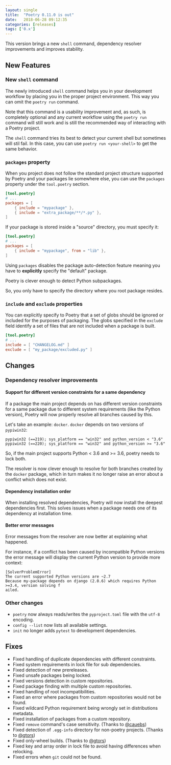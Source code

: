 ```yaml
---
layout: single
title:  "Poetry 0.11.0 is out"
date:   2018-06-28 09:12:35
categories: [releases]
tags: ['0.x']
---
```


This version brings a new `shell` command, dependency resolver improvements and improves stability.


## New Features

### New `shell` command

The newly introduced `shell` command helps you in your development workflow
by placing you in the proper project environment. This way you can omit the `poetry run` command.

Note that this command is a usability improvement and, as such, is completely optional and
any current workflow using the `poetry run` command will still work and is still the recommended
way of interacting with a Poetry project.

<aside class="note">
<p>The <code>shell</code> command tries its best to detect your current shell but sometimes will stil fail.
In this case, you can use <code>poetry run &lt;your-shell&gt;</code> to get the same behavior.</p>
</aside>

### `packages` property

When you project does not follow the standard project structure supported by Poetry and
your packages lie somewhere else, you can use the `packages` property under the `tool.poetry` section.

```toml
[tool.poetry]
# ...
packages = [
    { include = "mypackage" },
    { include = "extra_package/**/*.py" },
]
```

If your package is stored inside a "source" directory, you must specify it:

```toml
[tool.poetry]
# ...
packages = [
    { include = "mypackage", from = "lib" },
]
```

<aside class="note">
<p>Using <code>packages</code> disables the package auto-detection feature meaning you have to <strong>explicitly</strong> specify the "default" package.</p>
</aside>

<aside class="note">
<p>Poetry is clever enough to detect Python subpackages.</p>
<p>So, you only have to specify the directory where you root package resides.</p>
</aside>

### `include` and `exclude` properties

You can explicitly specify to Poetry that a set of globs should be ignored or included for the purposes of packaging. The globs specified in the `exclude` field identify a set of files that are not included when a package is built.

```toml
[tool.poetry]
# ...
include = [ "CHANGELOG.md" ]
exclude = [ "my_package/excluded.py" ]
```


## Changes

### Dependency resolver improvements

#### Support for different version constraints for a same dependency

If a package the main project depends on has different version constraints for a same
package due to different system requirements (like the Python version), Poetry will
now properly resolve all branches caused by this.

Let's take an example: `docker`. `docker` depends on two versions of `pypiwin32`:

```text
pypiwin32 (==219); sys_platform == "win32" and python_version < "3.6"
pypiwin32 (==220); sys_platform == "win32" and python_version >= "3.6"
```

So, if the main project supports Python < 3.6 and >= 3.6, poetry needs to lock both.

The resolver is now clever enough to resolve for both branches created by the `docker` package,
which in turn makes it no longer raise an error about a conflict which does not exist.

#### Dependency installation order

When installing resolved dependencies, Poetry will now install the deepest dependencies
first. This solves issues when a package needs one of its dependency at installation time.

#### Better error messages

Error messages from the resolver are now better at explaining what happened.

For instance, if a conflict has been caused by incompatible Python versions the
error message will display the current Python version to provide more context:

```text
[SolverProblemError]
The current supported Python versions are ~2.7
Because my-package depends on django (2.0.6) which requires Python >=3.4, version solving f
ailed.
```

### Other changes

- `poetry` now always reads/writes the `pyproject.toml` file with the `utf-8` encoding.
- `config --list` now lists all available settings.
- `init` no longer adds `pytest` to development dependencies.  


## Fixes

- Fixed handling of duplicate dependencies with different constraints.
- Fixed system requirements in lock file for sub dependencies.
- Fixed detection of new prereleases.
- Fixed unsafe packages being locked.
- Fixed versions detection in custom repositories.
- Fixed package finding with multiple custom repositories.
- Fixed handling of root incompatibilities.
- Fixed an error where packages from custom repositories would not be found.
- Fixed wildcard Python requirement being wrongly set in distributions metadata.
- Fixed installation of packages from a custom repository.
- Fixed `remove` command's case sensitivity. (Thanks to [@cauebs](https://github.com/cauebs))
- Fixed detection of `.egg-info` directory for non-poetry projects. (Thanks to [@gtors](https://github.com/gtors))
- Fixed only-wheel builds. (Thanks to [@gtors](https://github.com/gtors))
- Fixed key and array order in lock file to avoid having differences when relocking.
- Fixed errors when `git` could not be found.

